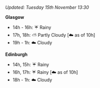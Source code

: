 *Updated: Tuesday 15th November 13:30*

**Glasgow**

* 14h - 16h: :umbrella: Rainy
* 17h, 18h: :partly_sunny: Partly Cloudy [:cloud: as of 10h]
* 19h - 1h: :cloud: Cloudy

**Edinburgh**

* 14h, 15h: :umbrella: Rainy
* 16h, 17h: :umbrella: Rainy [:cloud: as of 10h]
* 18h - 1h: :cloud: Cloudy
